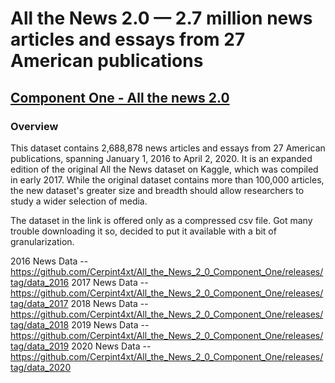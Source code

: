 # All the News 2.0 — 2.7 million news articles and essays from 27 American publications

## [Component One - All the news 2.0](https://components.one/datasets/all-the-news-2-news-articles-dataset)

### Overview

This dataset contains 2,688,878 news articles and essays from 27 American publications, spanning January 1, 2016 to April 2, 2020. It is an expanded edition of the original All the News dataset on Kaggle, which was compiled in early 2017. While the original dataset contains more than 100,000 articles, the new dataset's greater size and breadth should allow researchers to study a wider selection of media.

The dataset in the link is offered only as a compressed csv file. Got many trouble downloading it so, decided to put it available with a bit of granularization.

2016 News Data -- https://github.com/Cerpint4xt/All_the_News_2_0_Component_One/releases/tag/data_2016
2017 News Data -- https://github.com/Cerpint4xt/All_the_News_2_0_Component_One/releases/tag/data_2017
2018 News Data -- https://github.com/Cerpint4xt/All_the_News_2_0_Component_One/releases/tag/data_2018
2019 News Data -- https://github.com/Cerpint4xt/All_the_News_2_0_Component_One/releases/tag/data_2019
2020 News Data -- https://github.com/Cerpint4xt/All_the_News_2_0_Component_One/releases/tag/data_2020